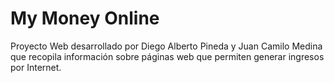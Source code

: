 # My Money Online
Proyecto Web desarrollado por Diego Alberto Pineda y Juan Camilo Medina que recopila información sobre páginas web que permiten generar ingresos por Internet.
